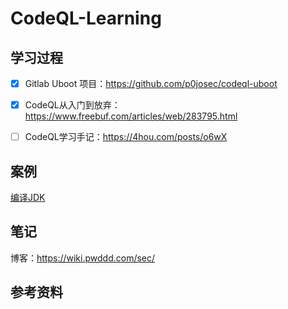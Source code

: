 # CodeQL-Learning

## 学习过程

- [x] Gitlab Uboot 项目：https://github.com/p0josec/codeql-uboot
- [x] CodeQL从入门到放弃：https://www.freebuf.com/articles/web/283795.html
- [ ] CodeQL学习手记：https://4hou.com/posts/o6wX


## 案例

[编译JDK](https://blog.csdn.net/mole_exp/article/details/122330521)

## 笔记

博客：https://wiki.pwddd.com/sec/


## 参考资料

